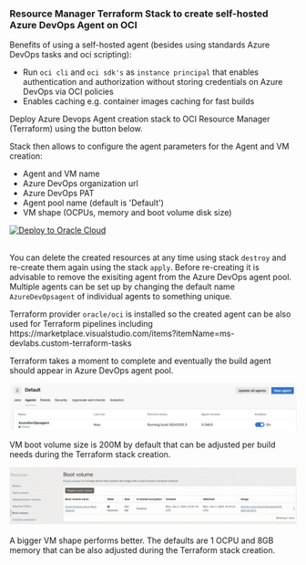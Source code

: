
### Resource Manager Terraform Stack to create self-hosted Azure DevOps Agent on OCI

Benefits of using a self-hosted agent (besides using standards Azure DevOps tasks and oci scripting):
<ul>
    <li>Run <code>oci cli</code> and <code>oci sdk's</code> as <code>instance principal</code> that enables authentication and authorization without storing credentials on Azure DevOps via OCI policies</li>
    <li>Enables caching e.g. container images caching for fast builds</li>
</ul>

Deploy Azure Devops Agent creation stack to OCI Resource Manager (Terraform) using the button below.
<p>
Stack then allows to configure the agent parameters for the Agent and VM creation:
<ul>
    <li>Agent and VM name</li>
    <li>Azure DevOps organization url</li>
    <li>Azure DevOps PAT</li>
    <li>Agent pool name (default is 'Default')</li>
    <li>VM shape (OCPUs, memory and boot volume disk size)</li>
</ul>
<p>

[![Deploy to Oracle Cloud](https://oci-resourcemanager-plugin.plugins.oci.oraclecloud.com/latest/deploy-to-oracle-cloud.svg)](https://cloud.oracle.com/resourcemanager/stacks/create?zipUrl=https://github.com/mikarinneoracle/Azure-DevOps-Agent-OCI-setup/releases/download/latest/azure-agent-stack.zip)

<p>
<br>
You can delete the created resources at any time using stack <code>destroy</code> and re-create them again using the stack <code>apply</code>. Before re-creating it is advisable to remove the exisiting agent from the Azure DevOps agent pool. Multiple
agents can be set up by changing the default name <code>AzureDevOpsagent</code> of individual agents to something unique.
<p>
Terraform provider <code>oracle/oci</code> is installed so the created agent can be also used for Terraform pipelines including https://marketplace.visualstudio.com/items?itemName=ms-devlabs.custom-terraform-tasks 
<p>

Terraform takes a moment to complete and eventually the build agent should appear in Azure DevOps agent pool.
<p>
<img src="azure-devops-agent.jpg" width="1200" />
<p>

VM boot volume size is 200M by default that can be adjusted per build needs during the Terraform stack creation.
<p>
<img src="azure-devops-agent-vm.jpg" width="1200" />
<br>
<br>
A bigger VM shape performs better. The defaults are 1 OCPU and 8GB memory that can be also adjusted during the Terraform stack creation.
<p>
